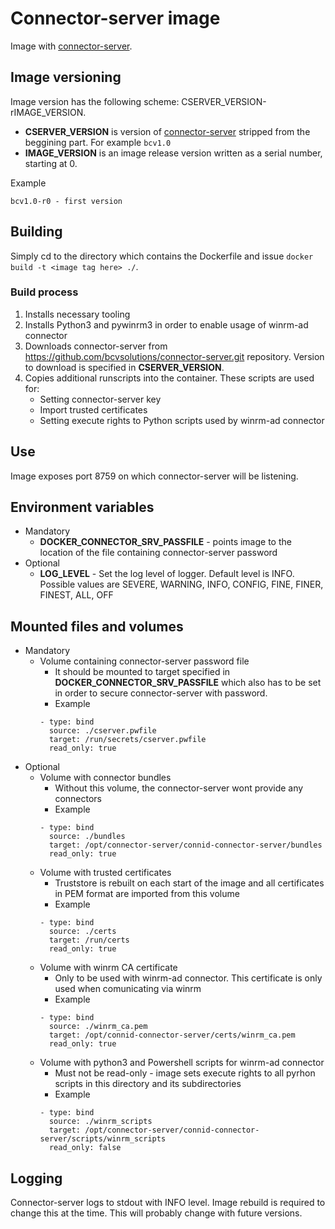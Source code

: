 # Connector-server image
Image with [connector-server](https://github.com/bcvsolutions/connector-server).

## Image versioning
Image version has the following scheme: CSERVER_VERSION-rIMAGE_VERSION.

- **CSERVER_VERSION** is version of [connector-server](https://github.com/bcvsolutions/connector-server) stripped from the beggining part. For example `bcv1.0`
- **IMAGE_VERSION** is an image release version written as a serial number, starting at 0.

Example
```
bcv1.0-r0 - first version
```

## Building
Simply cd to the directory which contains the Dockerfile and issue `docker build -t <image tag here> ./`.

### Build process

1. Installs necessary tooling
1. Installs Python3 and pywinrm3 in order to enable usage of winrm-ad connector
1. Downloads connector-server from https://github.com/bcvsolutions/connector-server.git repository. Version to download is specified in **CSERVER_VERSION**.
1. Copies additional runscripts into the container. These scripts are used for:
    - Setting connector-server key
    - Import trusted certificates
    - Setting execute rights to Python scripts used by winrm-ad connector

## Use

Image exposes port 8759 on which connector-server will be listening.

## Environment variables
- Mandatory
    - **DOCKER_CONNECTOR_SRV_PASSFILE** - points image to the location of the file containing connector-server password
- Optional
    - **LOG_LEVEL** - Set the log level of logger. Default level is INFO. Possible values are SEVERE, WARNING, INFO, CONFIG, FINE, FINER, FINEST, ALL, OFF

## Mounted files and volumes
- Mandatory
    - Volume containing connector-server password file
        - It should be mounted to target specified in **DOCKER_CONNECTOR_SRV_PASSFILE** which also has to be set in order to secure connector-server with password.
        - Example
        ```
        - type: bind
          source: ./cserver.pwfile
          target: /run/secrets/cserver.pwfile
          read_only: true
        ```
- Optional
    - Volume with connector bundles
        - Without this volume, the connector-server wont provide any connectors
        - Example
        ```
        - type: bind
          source: ./bundles
          target: /opt/connector-server/connid-connector-server/bundles
          read_only: true
        ```
    - Volume with trusted certificates
        - Truststore is rebuilt on each start of the image and all certificates in PEM format are imported from this volume
        - Example
        ```
        - type: bind
          source: ./certs
          target: /run/certs
          read_only: true
        ```
    - Volume with winrm CA certificate
        - Only to be used with winrm-ad connector. This certificate is only used when comunicating via winrm
        - Example
        ```
        - type: bind
          source: ./winrm_ca.pem
          target: /opt/connid-connector-server/certs/winrm_ca.pem
          read_only: true
        ```
    - Volume with python3 and Powershell scripts for winrm-ad connector
        - Must not be read-only - image sets execute rights to all pyrhon scripts in this directory and its subdirectories
        - Example
        ```
        - type: bind
          source: ./winrm_scripts
          target: /opt/connector-server/connid-connector-server/scripts/winrm_scripts
          read_only: false
        ```
## Logging
Connector-server logs to stdout with INFO level. Image rebuild is required to change this at the time. This will probably change with future versions.